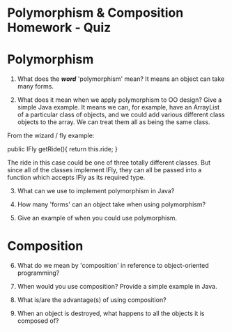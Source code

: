 # Polymorphism & Composition Homework - Quiz

# Polymorphism

1. What does the ___word___ 'polymorphism' mean?
It means an object can take many forms.

2. What does it mean when we apply polymorphism to OO design? Give a simple Java example.
It means we can, for example, have an ArrayList of a particular class of objects, and we could add
various different class objects to the array. We can treat them all as being the same class.

From the wizard / fly example:

public IFly getRide(){
      return this.ride;
  }

The ride in this case could be one of three totally different classes. But since
all of the classes implement IFly, they can all be passed into a function which
accepts IFly as its required type.


3. What can we use to implement polymorphism in Java?

4. How many 'forms' can an object take when using polymorphism?

5. Give an example of when you could use polymorphism.

# Composition

6. What do we mean by 'composition' in reference to object-oriented programming?

7. When would you use composition? Provide a simple example in Java.

8. What is/are the advantage(s) of using composition?

9. When an object is destroyed, what happens to all the objects it is composed of?
